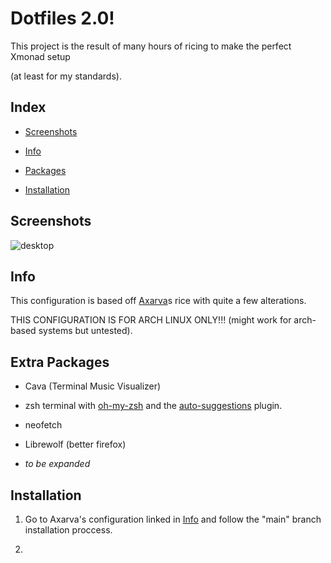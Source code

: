 # Dotfiles 2.0!

This project is the result of many hours of ricing to make the perfect Xmonad setup

(at least for my standards).

## Index

- [Screenshots](https://github.com/Alllusive/dotfiles-2.0/edit/main/README.md#screenshots)

- [Info](https://github.com/Alllusive/dotfiles-2.0/edit/main/README.md#info)

- [Packages](https://github.com/Alllusive/dotfiles-2.0/edit/main/README.md#extra-packages)

- [Installation](https://github.com/Alllusive/dotfiles-2.0/edit/main/README.md#installation)


## Screenshots
![desktop](https://user-images.githubusercontent.com/99632976/224847936-71419083-59f4-4f63-b3c5-4f332d624904.png)

## Info
This configuration is based off [Axarva](https://github.com/Axarva/dotfiles-2.0)s rice with quite a few alterations.

THIS CONFIGURATION IS FOR ARCH LINUX ONLY!!! (might work for arch-based systems but untested).


## Extra Packages

- Cava (Terminal Music Visualizer)

- zsh terminal with [oh-my-zsh](https://github.com/ohmyzsh/ohmyzsh) and the [auto-suggestions](https://github.com/zsh-users/zsh-autosuggestions) plugin.

- neofetch

- Librewolf (better firefox)

- *to be expanded*

## Installation

1. Go to Axarva's configuration linked in [Info](https://github.com/Alllusive/dotfiles-2.0/edit/main/README.md#info) and follow the "main" branch installation proccess.

2. 

